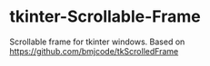 # tkinter-Scrollable-Frame
Scrollable frame for tkinter windows. Based on https://github.com/bmjcode/tkScrolledFrame
